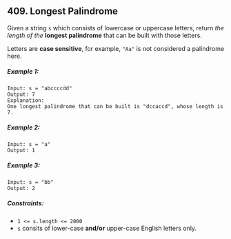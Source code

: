 ## 409. Longest Palindrome

Given a string ```s``` which consists of lowercase or uppercase letters, return *the length of the* **longest palindrome** that can be built with those letters.

Letters are **case sensitive**, for example, ```"Aa"``` is not considered a palindrome here.

##### Example 1:
```
Input: s = "abccccdd"
Output: 7
Explanation:
One longest palindrome that can be built is "dccaccd", whose length is 7.
```
##### Example 2:
```
Input: s = "a"
Output: 1
```
##### Example 3:
```
Input: s = "bb"
Output: 2
```

##### Constraints:

* ```1 <= s.length <= 2000```
* ```s``` consits of lower-case **and/or** upper-case English letters only.